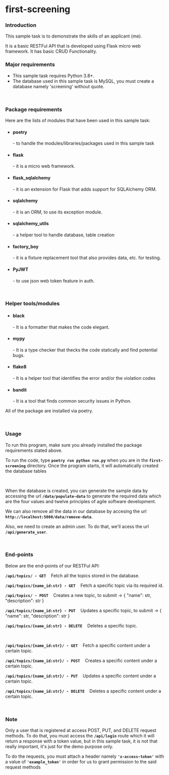 # first-screening

<h3>Introduction</h3>
<p>This sample task is to demonstrate the skills of an applicant (me).</p>
<p>It is a basic RESTFul API that is developed using Flask micro web framework. It has basic CRUD Functionality.</p>

<h3>Major requirements</h3>
<ul>
  <li>This sample task requires Python 3.8+.</li>
  <li>The database used in this sample task is MySQL, you must create a database namely 'screening' without quote.</li>
</ul>


<br/>
<h3>Package requirements</h3>
<p>Here are the lists of modules that have been used in this sample task:</p>
<ul>
  <li><h4>poetry</h4> - to handle the modules/libraries/packages used in this sample task</li>
  <li><h4>flask</h4> - it is a micro web framework.</li>
  <li><h4>flask_sqlalchemy</h4> - it is an extension for Flask that adds support for SQLAlchemy ORM.</li>
  <li><h4>sqlalchemy</h4> - it is an ORM, to use its exception module.</li>
  <li><h4>sqlalchemy_utils</h4> - a helper tool to handle database, table creation</li>
  <li><h4>factory_boy</h4> - it is a fixture replacement tool that also provides data, etc. for testing.</li>
  <li><h4>PyJWT</h4> - to use json web token feature in auth.</li>
</ul>

<br/>
<h3>Helper tools/modules</h3>
<ul>
  <li><h4>black</h4> - It is a formatter that makes the code elegant.</li>
  <li><h4>mypy</h4> - It is a type checker that thecks the code statically and find potential bugs.</li>
  <li><h4>flake8</h4> - It is a helper tool that identifies the error and/or the violation codes </li>
  <li><h4>bandit</h4> - It is a tool that finds common security issues in Python.</li>
</ul>
<p>All of the package are installed via poetry.</p>
<br/>
<h3>Usage</h3>
<p>To run this program, make sure you already installed the package requirements stated above.</p>
<p>To run the code, type <strong><code>poetry run python run.py</code></strong> when you are in the <strong><code>first-screening</code></strong> directory. Once the program starts, it will automatically created the database tables</p>
<br/>
<p>When the database is created, you can generate the sample data by accessing the url <strong><code>/data/populate-data</code></strong> to generate the required data which are the four values and twelve principles of agile software development.</p>
<p>We can also remove all the data in our database by accesing the url <strong><code>http://localhost:5000/data/remove-data</code></strong>.</p> 
<p>Also, we need to create an admin user. To do that, we'll acess the url <strong><code>/api/generate_user</code></strong>.</p>

<br/>
<h3>End-points</h3>
<p>Below are the end-points of our RESTFul API:</p>
<p><strong><code>/api/topics/ - GET</code></strong>&nbsp;&nbsp;&nbsp;&nbsp;Fetch all the topics stored in the database.</p>
<p><strong><code>/api/topics/{name_id:str} - GET</code></strong>&nbsp;&nbsp;&nbsp;&nbsp;Fetch a specific topic via its required id.</p>
<p><strong><code>/api/topics/ - POST</code></strong>&nbsp;&nbsp;&nbsp;&nbsp;Creates a new topic, to submit -> { "name": str, "description": str }</p>
<p><strong><code>/api/topics/{name_id:str} - PUT</code></strong>&nbsp;&nbsp;&nbsp;&nbsp;Updates a specific topic, to submit -> { "name": str, "description": str }</p>
<p><strong><code>/api/topics/{name_id:str} - DELETE</code></strong>&nbsp;&nbsp;&nbsp;&nbsp;Deletes a specific topic.</p>
<br/>
<p><strong><code>/api/topics/{name_id:str}/<sequence_number:int> - GET</code></strong>&nbsp;&nbsp;&nbsp;&nbsp;Fetch a specific content under a certain topic.</p>
<p><strong><code>/api/topics/{name_id:str}/ - POST</code></strong>&nbsp;&nbsp;&nbsp;&nbsp;Creates a specific content under a certain topic.</p>
<p><strong><code>/api/topics/{name_id:str}/<sequence_number:int> - PUT</code></strong>&nbsp;&nbsp;&nbsp;&nbsp;Updates a specific content under a certain topic.</p>
<p><strong><code>/api/topics/{name_id:str}/<sequence_number:int> - DELETE</code></strong>&nbsp;&nbsp;&nbsp;&nbsp;Deletes a specific content under a certain topic.</p>
<br/>
<h3>Note</h3>
<p>Only a user that is registered at access POST, PUT, and DELETE request methods. To do that, you must access the <strong><code>/api/login</code></strong> route which it will return a response with a token value, but in this sample task, it is not that really important, it's just for the demo purpose only.</p>
<p>To do the requests, you must attach a header namely <strong><code>'x-access-token'</code></strong> with a value of <strong><code>'example_token'</code></strong> in order for us to grant permission to the said request methods</p>
